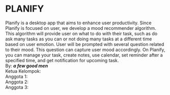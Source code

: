 
# PLANIFY
Planify is a desktop app that aims to enhance user productivity. Since Planify is focused on user, we develop a mood recommender algorithm. This algorithm will provide user on what to do with their task, such as do ask many tasks as you can or not doing many tasks at a different time based on user emotion. User will be prompted with several question related to their mood. This question can capture user mood accordingly. On Planify, you can manage your task, create notes, use calendar, set reminder after a specified time, and get notification for upcoming task. 
<br>
By: ***a few good men*** <br>
Ketua Kelompok: <br>
Anggota 1: <br>
Anggota 2: <br>
Anggota 3: 